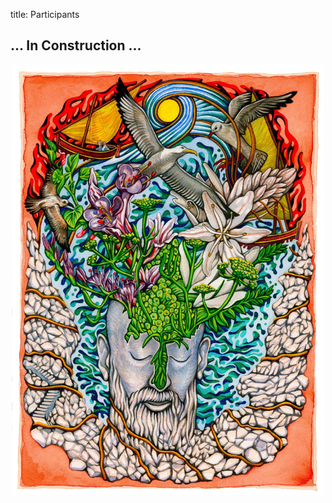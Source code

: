 title: Participants

## ... In Construction ...


<p align="center">
  <img src="../images/IKPoster1.jpg" width="500">
</p>
